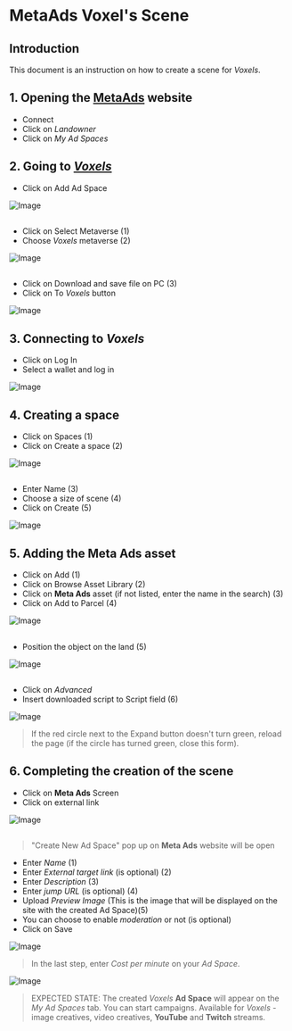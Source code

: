 # MetaAds Voxel's Scene

## Introduction

 This document is an instruction on how to create a scene for *Voxels*.

## 1. Opening the [**MetaAds**](https://metaads.team/main/) website

* Connect
* Click on *Landowner*
* Click on *My Ad Spaces*

## 2. Going to [*Voxels*](https://www.voxels.com/?ref=)

* Click on Add Ad Space

![Image](./media/14.png)
##

* Click on Select Metaverse (1)
* Choose *Voxels* metaverse (2)

![Image](./media/12.png)
##

* Click on Download and save file on PC (3)
* Click on To *Voxels* button

![Image](./media/13.png)

## 3. Connecting to *Voxels*

* Click on Log In
* Select a wallet and log in

![Image](./media/2.png)

## 4. Creating a space

* Click on Spaces (1)
* Click on Create a space (2)

![Image](./media/3.png)
##

* Enter Name (3)
* Choose a size of scene (4)
* Click on Create (5) 

![Image](./media/4.png) 

## 5. Adding the **Meta Ads** asset

* Click on Add (1)
* Click on Browse Asset Library (2)
* Click on **Meta Ads** asset (if not listed, enter the name in the search) (3)
* Click on Add to Parcel (4)

![Image](./media/6.png)
##

* Position the object on the land (5)

![Image](./media/7.png) 
##

* Click on *Advanced* 
* Insert downloaded script to Script field (6)


![Image](./media/8.png)

> If the red circle next to the Expand button doesn't turn green, reload the page (if the circle has turned green, close this form).

## 6. Completing the creation of the scene

* Click on **Meta Ads** Screen
* Click on external link

![Image](./media/9.png)
##

> "Create New Ad Space" pop up on **Meta Ads** website will be open

* Enter *Name* (1)
* Enter *External target link* (is optional) (2)
* Enter *Description* (3)
* Enter *jump URL* (is optional) (4)
* Upload *Preview Image* (This is the image that will be displayed on the site with the created Ad Space)(5)
* You can choose to enable *moderation* or not (is optional)
* Click on Save

![Image](./media/10.png)
> In the last step, enter *Cost per minute* on your *Ad Space*.

![Image](./media/11.png)

> EXPECTED STATE: The created *Voxels* **Ad Space**  will appear on the *My Ad Spaces* tab. You can start campaigns. Available for *Voxels* - image creatives, video creatives, **YouTube** and **Twitch** streams.

